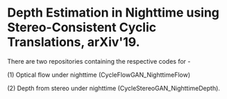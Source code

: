 # Depth Estimation in Nighttime using Stereo-Consistent Cyclic Translations, arXiv'19. 

There are two repositories containing the respective codes for -

(1) Optical flow under nighttime (CycleFlowGAN_NighttimeFlow) 

(2) Depth from stereo under nighttime (CycleStereoGAN_NighttimeDepth).
